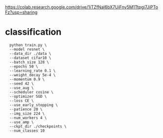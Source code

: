 https://colab.research.google.com/drive/1iTZfNal6bX7UiFny5M1Ttpgi7JiPToFz?usp=sharing

# classification
      python train.py \
      --model resnet \
      --data_dir ./data \
      --dataset cifar10 \
      --batch_size 128 \
      --epochs 50 \
      --learning_rate 0.1 \
      --weight_decay 5e-4 \
      --momentum 0.9 \
      --seed 42 \
      --use_aug \
      --scheduler cosine \
      --optimizer SGD \
      --loss CE \
      --use_early_stopping \
      --patience 20 \
      --img_size 224 \
      --num_workers 4 \
      --use_amp \
      --ckpt_dir ./checkpoints \
      --num_classes 10
